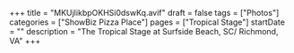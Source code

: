 +++
title = "MKUjIikbpOKHSi0dswKq.avif"
draft = false
tags = ["Photos"]
categories = ["ShowBiz Pizza Place"]
pages = ["Tropical Stage"]
startDate = ""
description = "The Tropical Stage at Surfside Beach, SC/ Richmond, VA"
+++
